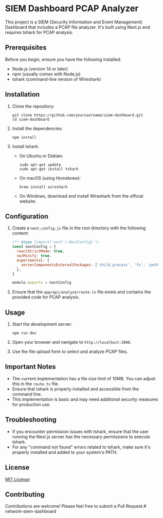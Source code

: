 # SIEM Dashboard PCAP Analyzer

This project is a SIEM (Security Information and Event Management) Dashboard that includes a PCAP file analyzer. It's built using Next.js and requires tshark for PCAP analysis.

## Prerequisites

Before you begin, ensure you have the following installed:
- Node.js (version 14 or later)
- npm (usually comes with Node.js)
- tshark (command-line version of Wireshark)

## Installation

1. Clone the repository:
   ```
   git clone https://github.com/yourusername/siem-dashboard.git
   cd siem-dashboard
   ```

2. Install the dependencies:
   ```
   npm install
   ```

3. Install tshark:
   - On Ubuntu or Debian:
     ```
     sudo apt-get update
     sudo apt-get install tshark
     ```
   - On macOS (using Homebrew):
     ```
     brew install wireshark
     ```
   - On Windows, download and install Wireshark from the official website.

## Configuration

1. Create a `next.config.js` file in the root directory with the following content:
   ```javascript
   /** @type {import('next').NextConfig} */
   const nextConfig = {
     reactStrictMode: true,
     swcMinify: true,
     experimental: {
       serverComponentsExternalPackages: ['child_process', 'fs', 'path', 'util'],
     },
   }

   module.exports = nextConfig
   ```

2. Ensure that the `app/api/analyze/route.ts` file exists and contains the provided code for PCAP analysis.

## Usage

1. Start the development server:
   ```
   npm run dev
   ```

2. Open your browser and navigate to `http://localhost:3000`.

3. Use the file upload form to select and analyze PCAP files.

## Important Notes

- The current implementation has a file size limit of 10MB. You can adjust this in the `route.ts` file.
- Ensure that tshark is properly installed and accessible from the command line.
- This implementation is basic and may need additional security measures for production use.

## Troubleshooting

- If you encounter permission issues with tshark, ensure that the user running the Next.js server has the necessary permissions to execute tshark.
- For any "command not found" errors related to tshark, make sure it's properly installed and added to your system's PATH.

## License

[MIT License](LICENSE)

## Contributing

Contributions are welcome! Please feel free to submit a Pull Request.#   n e t w o r k - s i e m - d a s h b o a r d  
 